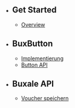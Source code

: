 - ## Get Started
    - [Overview](/{{route}}/{{version}}/overview)
- ## BuxButton
    - [Implementierung](/{{route}}/{{version}}/buxale-button/integration)
    - [Button API](/{{route}}/{{version}}/buxale-button/button-api)
- ## Buxale API
    - [Voucher speichern](/{{route}}/{{version}}/buxale-api/store-voucher)
